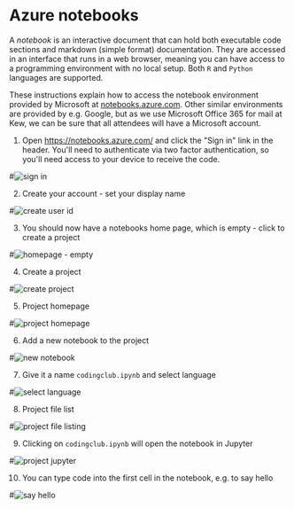 # Azure notebooks

A *notebook* is an interactive document that can hold both executable code sections and markdown (simple format) documentation. They are accessed in an interface that runs in a web browser, meaning you can have access to a programming environment with no local setup. Both ``R`` and ``Python`` languages are supported.

These instructions explain how to access the notebook environment provided by Microsoft at [notebooks.azure.com](http://notebooks.azure.com). Other similar environments are provided by e.g. Google, but as we use Microsoft Office 365 for mail at Kew, we can be sure that all attendees will have a Microsoft account.

1. Open https://notebooks.azure.com/ and click the "Sign in" link in the header. You'll need to authenticate via two factor authentication, so you'll need access to your device to receive the code.

#![sign in](resources/images/step1-signin.png)

2. Create your account - set your display name

#![create user id](resources/images/step2-create-userid.png)

3. You should now have a notebooks home page, which is empty - click to create a project

#![homepage - empty](resources/images/step3-homepage-empty.png)

4. Create a project

#![create project](resources/images/step4-create-project.png)

5. Project homepage 

#![project homepage](resources/images/step5-project-home.png)

6. Add a new notebook to the project

#![new notebook](resources/images/step6-project-home-new-notebook.png)

7. Give it a name ``codingclub.ipynb`` and select language

#![select language](resources/images/step7-create-project-select-language.png)

8. Project file list

#![project file listing](resources/images/step8-project-filelist.png)

9. Clicking on ``codingclub.ipynb`` will open the notebook in Jupyter

#![project jupyter](resources/images/step9-project-jupyter.png)

10. You can type code into the first cell in the notebook, e.g. to say hello

#![say hello](resources/images/step10-sayhello.png)

